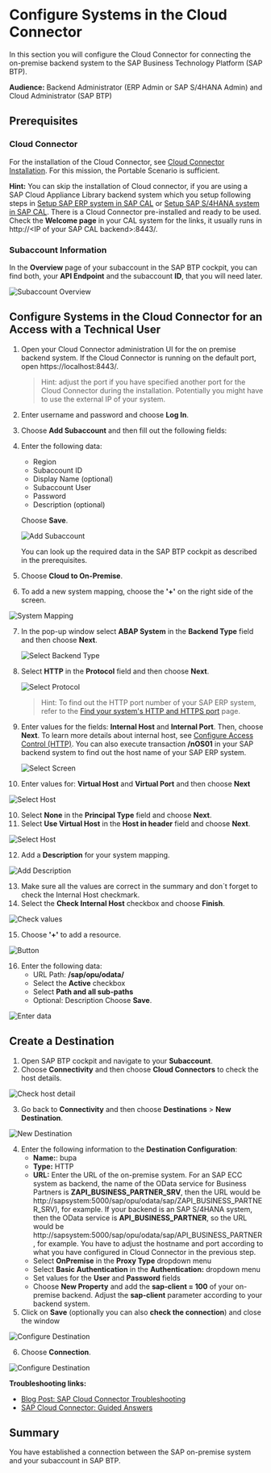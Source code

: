 # Configure Systems in the Cloud Connector

In this section you will configure the Cloud Connector for connecting the on-premise backend system to the SAP Business Technology Platform (SAP BTP).

**Audience:** Backend Administrator (ERP Admin or SAP S/4HANA Admin) and Cloud Administrator (SAP BTP)
## Prerequisites

### Cloud Connector
For the installation of the Cloud Connector, see  [Cloud Connector Installation](https://help.sap.com/viewer/cca91383641e40ffbe03bdc78f00f681/Cloud/en-US/57ae3d62f63440f7952e57bfcef948d3.html). For this mission, the Portable Scenario is sufficient.

**Hint:** You can skip the installation of Cloud connector, if you are using a SAP Cloud Appliance Library backend system which you setup following steps in [Setup SAP ERP system in SAP CAL](../cal-setup/README.md) or [Setup SAP S/4HANA system in SAP CAL](../cal-setup/CALS4H.md). There is a Cloud Connector pre-installed and ready to be used. Check the **Welcome page** in your CAL system for the links, it usually runs in http://\<IP of your SAP CAL backend\>:8443/.

### Subaccount Information

In the **Overview** page of your subaccount in the SAP BTP cockpit, you can find both, your **API Endpoint** and the subaccount **ID**, that you will need later.

  ![Subaccount Overview](./images/scc-01.png)


## Configure Systems in the Cloud Connector for an Access with a Technical User

1.	Open your Cloud Connector administration UI for the on premise backend system. If the Cloud Connector is running on the default port, open https://localhost:8443/.

    >Hint: adjust the port if you have specified another port for the Cloud Connector during the installation. Potentially you might have to use the external IP of your system.

2. Enter username and password and choose **Log In**.

3.	Choose **Add Subaccount** and then fill out the following fields:
4.	Enter the following data:
    - Region
    - Subaccount ID
    - Display Name (optional)
    - Subaccount User
    - Password
    - Description (optional)
    
    Choose **Save**.

    ![Add Subaccount](./images/scc-02.png)

    You can look up the required data in the SAP BTP cockpit as described in the prerequisites.

5.	Choose **Cloud to On-Premise**.
6.	To add a new system mapping, choose the **'+'** on the right side of the screen.

   ![System Mapping](./images/scc-04.png)

7. In the pop-up window select **ABAP System** in the **Backend Type** field and then choose **Next**.

   ![Select Backend Type](./images/cloud-connector-3.png)


8. Select **HTTP** in the **Protocol** field and then choose **Next**.

   ![Select Protocol](./images/cloud-connector-4.png)

   >Hint: To find out the HTTP port number of your SAP ERP system, refer to the [Find your system's HTTP and HTTPS port](../ecc-setup/README.md#check-your-http-and-https-ports-in-smicm) page.
   
9. Enter values for the fields: **Internal Host** and **Internal Port**. Then, choose **Next**. 
   To learn more details about internal host, see [Configure Access Control (HTTP)](https://help.sap.com/viewer/cca91383641e40ffbe03bdc78f00f681/Cloud/en-US/e7d4927dbb571014af7ef6ebd6cc3511.html). You can also execute transaction **/nOS01** in your SAP backend system to find out the host name of your SAP ERP system.

   ![Select Screen](./images/scc-05.png)

9.	Enter values for: **Virtual Host** and **Virtual Port** and then choose **Next**

   ![Select Host](./images/scc-06.png)

10.	Select **None** in the **Principal Type** field and choose **Next**.
11. Select **Use Virtual Host** in the **Host in header** field and choose **Next**.

   ![Select Host](./images/cloud-connector-6.png)

12.	Add a **Description** for your system mapping.

   ![Add Description](./images/cloud-connector-7.png)

13.	Make sure all the values are correct in the summary and don´t forget to check the Internal Host checkmark.
14.	Select the **Check Internal Host** checkbox and choose **Finish**.

   ![Check values](./images/scc-07.png)

15.	Choose **'+'** to add a resource.

   ![Button](./images/scc-08.png)

16. Enter the following data:
    - URL Path: **/sap/opu/odata/**
    - Select the **Active** checkbox
    - Select **Path and all sub-paths**
    - Optional: Description
    Choose **Save**.

   ![Enter data](./images/scc-09.png)
## Create a Destination

1.	Open SAP BTP cockpit and navigate to your **Subaccount**.
2.	Choose **Connectivity** and then choose **Cloud Connectors** to check the host details.

![Check host detail](./images/scc-10.png)

3.	Go back to **Connectivity** and then choose **Destinations** > **New Destination**.

![New Destination](./images/scc-11.png)

4.	Enter the following information to the **Destination Configuration**:
    - **Name:**: bupa
    - **Type:** HTTP
    - **URL:** Enter the URL of the on-premise system. For an SAP ECC system as backend, the name of the OData service for Business Partners is **ZAPI_BUSINESS_PARTNER_SRV**, then the URL would be http://sapsystem:5000/sap/opu/odata/sap/ZAPI_BUSINESS_PARTNER_SRV), for example. If your backend is an SAP S/4HANA system, then the OData service is **API_BUSINESS_PARTNER**, so the URL would be http://sapsystem:5000/sap/opu/odata/sap/API_BUSINESS_PARTNER, for example. You have to adjust the hostname and port according to what you have configured in Cloud Connector in the previous step.
    - Select **OnPremise** in the **Proxy Type** dropdown menu
    - Select **Basic Authentication** in the **Authentication:** dropdown menu
    - Set values for the **User** and **Password** fields
    - Choose **New Property** and add the **sap-client = 100** of your on-premise backend. Adjust the **sap-client** parameter according to your backend system.
5.	Click on **Save** (optionally you can also **check the connection**) and close the window

![Configure Destination](./images/scc-12.png)

6.	Choose **Connection**.

![Configure Destination](./images/scc-13.png)


**Troubleshooting links:**

* [Blog Post: SAP Cloud Connector Troubleshooting](https://blogs.sap.com/2019/01/26/cloud-connector-guided-answers-and-troubleshooting/)
* [SAP Cloud Connector: Guided Answers](https://ga.support.sap.com/dtp/viewer/index.html#/tree/2183/actions/27936)


## Summary

You have established a connection between the SAP on-premise system and your subaccount in SAP BTP.
